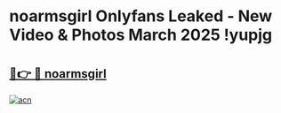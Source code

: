 # noarmsgirl Onlyfans Leaked - New Video & Photos March 2025 !yupjg

# <h2><a href="https://rb2ssx.iuczelnia.edu.pl?title=noarmsgirl&ref=yupjg">🔗👉 🔴 noarmsgirl</a></h2>

[![acn](https://github.com/user-attachments/assets/0f9c940e-d8b0-45ae-aac7-cd30a18b3e1c)](https://rb2ssx.iuczelnia.edu.pl?title=noarmsgirl&ref=yupjg)

